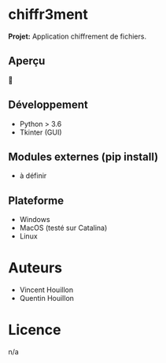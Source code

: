 # chiffr3ment
**Projet:** Application chiffrement de fichiers.

## Aperçu
:art:

## Développement
- Python > 3.6
- Tkinter (GUI)

## Modules externes (pip install)
- à définir

## Plateforme
- Windows
- MacOS (testé sur Catalina)
- Linux

# Auteurs
- Vincent Houillon
- Quentin Houillon

# Licence
n/a
